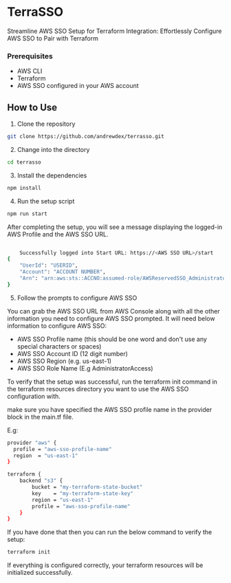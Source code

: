 # TerraSSO

Streamline AWS SSO Setup for Terraform Integration: Effortlessly Configure AWS SSO to Pair with Terraform

### Prerequisites

- AWS CLI
- Terraform
- AWS SSO configured in your AWS account

## How to Use

1. Clone the repository

```bash
git clone https://github.com/andrewdex/terrasso.git
```

2. Change into the directory

```bash
cd terrasso
```

3. Install the dependencies

```bash
npm install
```

4. Run the setup script

```bash
npm run start
```

After completing the setup, you will see a message displaying the logged-in AWS Profile and the AWS SSO URL.

```bash

    Successfully logged into Start URL: https://<AWS SSO URL>/start
{
    "UserId": "USERID",
    "Account": "ACCOUNT NUMBER",
    "Arn": "arn:aws:sts::ACCNO:assumed-role/AWSReservedSSO_AdministratorAccess_XXXX/user_id"
}
```

5. Follow the prompts to configure AWS SSO

You can grab the AWS SSO URL from AWS Console along with all the other information you need to configure AWS SSO prompted.
It will need below information to configure AWS SSO:

- AWS SSO Profile name (this should be one word and don't use any special characters or spaces)
- AWS SSO Account ID (12 digit number)
- AWS SSO Region (e.g. us-east-1)
- AWS SSO Role Name (E.g AdministratorAccess)

To verify that the setup was successful, run the terraform init command in the terraform resources directory you want to use the AWS SSO configuration with.

make sure you have specified the AWS SSO profile name in the provider block in the main.tf file.

E.g:

```bash
provider "aws" {
  profile = "aws-sso-profile-name"
  region  = "us-east-1"
}

terraform {
    backend "s3" {
        bucket = "my-terraform-state-bucket"
        key    = "my-terraform-state-key"
        region = "us-east-1"
        profile = "aws-sso-profile-name"
    }
}
```

If you have done that then you can run the below command to verify the setup:

```bash
terraform init
```

If everything is configured correctly, your terraform resources will be initialized successfully.
